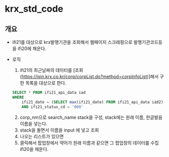 # krx_std_code

## 개요

- ifi21를 대상으로 krx발행기관을 조회해서 웹페이지 스크래핑으로 발행기관코드등을 ifi20에 채운다.

- 로직
  
  1. ifi21의 최근날짜의 데이터를 [조회(https://isin.krx.co.kr/corp/corpList.do?method=corpInfoList)]해서 구한 목록을 대상으로 한다.

    ```sql
    SELECT * FROM ifi21_api_data iad 
    WHERE 
        ifi21_date = (SELECT max(ifi21_date) FROM ifi21_api_data iad2)
        AND ifi21_status_cd = '000'
    ```

  2. corp_nm으로 search_name stack을 구성, stack에는 원래 이름, 한글발음이름을 넣는다.
  3. stack을 돌면서 이름을 input 에 넣고 조회
  4. 나오는 리스트가 있으면
  5. 클릭해서 팝업창에서 약어가 원래 이름과 같으면 그 팝업창의 데이터를 수집 ifi20을 채운다.
